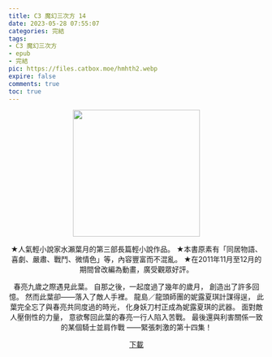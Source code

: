 ```yaml
---
title: C3 魔幻三次方 14
date: 2023-05-28 07:55:07
categories: 完結
tags:
- C3 魔幻三次方
- epub
- 完結
pic: https://files.catbox.moe/hmhth2.webp
expire: false
comments: true
toc: true
---
```


<div style="text-align:center" class="kratos-post-content">

<img width="250px" src="https://files.catbox.moe/hmhth2.webp">

<p>
★人氣輕小說家水瀨葉月的第三部長篇輕小說作品。
★本書原素有「同居物語、喜劇、嚴肅、戰鬥、微情色」等，內容豐富而不混亂。
★在2011年11月至12月的期間曾改編為動畫，廣受觀眾好評。

春亮九歲之際遇見此葉。
自那之後，一起度過了幾年的歲月，
創造出了許多回憶。
然而此葉卻——落入了敵人手裡。
龍島／龍頭師團的妮露夏琪計謀得逞，
此葉完全忘了與春亮共同度過的時光，
化身妖刀村正成為妮露夏琪的武器。
面對敵人壓倒性的力量，
意欲奪回此葉的春亮一行人陷入苦戰。
最後還與利害關係一致的某個騎士並肩作戰
——緊張刺激的第十四集！
</p>

<p>
<a href="https://epubdatabase.azurewebsites.net/EBOOKS/EPUB/完結/C³ -魔幻三次方-/C³ -魔幻三次方- 14.epub?download=1">下載</a>
</p>

</div>